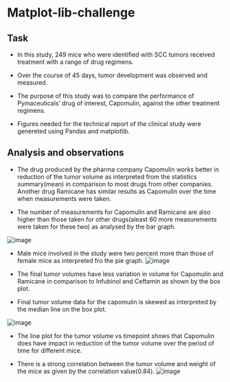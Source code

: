 # Matplot-lib-challenge
## Task
- In this study, 249 mice who were identified with SCC tumors received treatment with a range of drug regimens.

 - Over the course of 45 days, tumor development was observed and measured. 
 
 - The purpose of this study was to compare the performance of Pymaceuticals’ drug of interest, Capomulin, against the other treatment regimens.


- Figures needed for the technical report of the clinical study were genereted using Pandas and matplotlib.

 ## Analysis and observations

  - The drug produced by the pharma company Capomulin works better in reduction of the tumor volume as interpreted from the statistics summary(mean) in comparison to most drugs from other companies. Another drug Ramicane has similar results as Capomulin over the time when measurements were taken. 

  - The number of measurements for Capomulin and Ramicane are also higher than those taken for other drugs(aleast 60 more measurements were taken for these two) as analysed by the bar graph.

  ![image](/Matplot-lib-challenge/New%20folder/Screenshot%202023-06-15%20121356.png)

  - Male mice involved in the study were two percent more than those of female mice as interpreted fro the pie graph.
  ![image](/Matplot-lib-challenge/New%20folder/Screenshot%202023-06-15%20121516.png)

  - The final tumor volumes have less variation in volume for Capomulin and Ramicane in comparison to Infubinol and Ceftamin as shown by the box plot.

  - Final tumor volume data for the capomulin is skewed as interpreted by the median line on the box plot.

  ![image](/Matplot-lib-challenge/New%20folder/box.png)

  - The line plot for the tumor volume vs timepoint shows that Capomulin does have impact in reduction of the tumor volume over the period of time for different mice.
  
 - There is a strong correlation between the tumor volume and weight of the mice as given by the correlation value(0.84).
 ![image](/Matplot-lib-challenge/New%20folder/correlation.png)